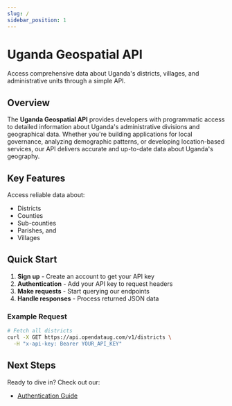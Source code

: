 ```yaml
---
slug: /
sidebar_position: 1
---
```


# Uganda Geospatial API

Access comprehensive data about Uganda's districts, villages, and administrative units through a simple API.

## Overview

The **Uganda Geospatial API** provides developers with programmatic access to detailed information about Uganda's administrative divisions and geographical data. Whether you're building applications for local governance, analyzing demographic patterns, or developing location-based services, our API delivers accurate and up-to-date data about Uganda's geography.

## Key Features

Access reliable data about:

- Districts
- Counties
- Sub-counties
- Parishes, and
- Villages

## Quick Start

1. **Sign up** - Create an account to get your API key
2. **Authentication** - Add your API key to request headers
3. **Make requests** - Start querying our endpoints
4. **Handle responses** - Process returned JSON data

### Example Request

```bash
# Fetch all districts
curl -X GET https://api.opendataug.com/v1/districts \
  -H "x-api-key: Bearer YOUR_API_KEY"
```

## Next Steps

Ready to dive in? Check out our:

- [Authentication Guide](authentication.md)
